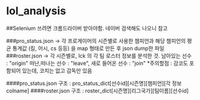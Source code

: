 # lol_analysis

##Selenium 쓰려면 크롬드라이버 받아야함. 네이버 검색해도 나오니 참고

###pro_status.json -> 각 프로게이머의 시즌별로 사용한 챔피언과 해당 챔피언의 평균 통계값 (킬, 어시, cs 등등) 을 map 형태로 만든 후 json dump한 파일
###roster.json -> 각 시즌별로, lck 의 각 팀 로스터 정보를 분석한 것. 남아있는 선수 : "origin" 떠난,떠나는 선수 : "leave", 새로 들어온 선수 : "join"
  *주의할점 : 감코도 포함되어 있는데, 코치는 없고 감독만 있음

####pro_status.json 구조 : pro_status_dict[선수id][시즌명][챔피언][각 정보 colname]
####roster.json 구조 : roster_dict[시즌명][리그국가][팀이름][선수id]
